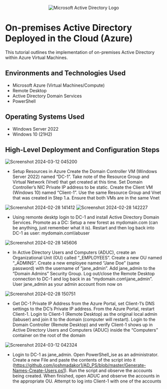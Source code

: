 <p align="center">
<img src="https://i.imgur.com/pU5A58S.png" alt="Microsoft Active Directory Logo"/>
</p>

<h1>On-premises Active Directory Deployed in the Cloud (Azure)</h1>
This tutorial outlines the implementation of on-premises Active Directory within Azure Virtual Machines.<br />




<h2>Environments and Technologies Used</h2>

- Microsoft Azure (Virtual Machines/Compute)
- Remote Desktop
- Active Directory Domain Services
- PowerShell

<h2>Operating Systems Used </h2>

- Windows Server 2022
- Windows 10 (21H2)

<h2>High-Level Deployment and Configuration Steps</h2>


![Screenshot 2024-03-12 045200](https://github.com/hectorvalencia2/configure-ad/assets/161524174/90545790-3950-4389-a333-ab214e909441)

- Setup Resources in Azure
Create the Domain Controller VM (Windows Server 2022) named “DC-1”. Take note of the Resource Group and Virtual Network (Vnet) that get created at this time. Set Domain Controller’s NIC Private IP address to be static. Create the Client VM (Windows 10) named “Client-1”. Use the same Resource Group and Vnet that was created in Step 1.a. Ensure that both VMs are in the same Vnet

![Screenshot 2024-02-28 141412](https://github.com/hectorvalencia2/configure-ad/assets/161524174/07ab50a3-6b32-4f5e-ba21-aa15662515d7)
![Screenshot 2024-02-28 142227](https://github.com/hectorvalencia2/configure-ad/assets/161524174/ea20b3e5-113b-4994-9df8-939503dbaa74)

- Using remonte desktp login to DC-1 and install Active Directory Domain Services. Promote as a DC: Setup a new forest as mydomain.com (can be anything, just remember what it is). Restart and then log back into DC-1 as user: mydomain.com\labuser

![Screenshot 2024-02-28 145606](https://github.com/hectorvalencia2/configure-ad/assets/161524174/cebd96a6-7125-429b-a4e7-5cf7fe665199)

- In Active Directory Users and Computers (ADUC), create an Organizational Unit (OU) called “_EMPLOYEES”. Create a new OU named “_ADMINS”. Create a new employee named “Jane Doe” (same password) with the username of “jane_admin”. Add jane_admin to the “Domain Admins” Security Group. Log out/close the Remote Desktop connection to DC-1 and log back in as “mydomain.com\jane_admin”. User jane_admin as your admin account from now on

![Screenshot 2024-02-28 150751](https://github.com/hectorvalencia2/configure-ad/assets/161524174/c85837d0-090f-4dcc-ab22-de7672cd3383)

- Get DC-1 Private IP Address from the Azure Portal, set Client-1’s DNS settings to the DC’s Private IP address. From the Azure Portal, restart Client-1. Login to Client-1 (Remote Desktop) as the original local admin (labuser) and join it to the domain (computer will restart). Login to the Domain Controller (Remote Desktop) and verify Client-1 shows up in Active Directory Users and Computers (ADUC) inside the “Computers” container on the root of the domain

![Screenshot 2024-03-12 042324](https://github.com/hectorvalencia2/configure-ad/assets/161524174/3318332c-d879-49a1-9719-7f200a9b3d2a)

- Login to DC-1 as jane_admin. Open PowerShell_ise as an administrator. Create a new File and paste the contents of the script into it (https://github.com/joshmadakor1/AD_PS/blob/master/Generate-Names-Create-Users.ps1). Run the script and observe the accounts being created. When finished, open ADUC and observe the accounts in the appropriate OU. Attempt to log into Client-1 with one of the accounts



